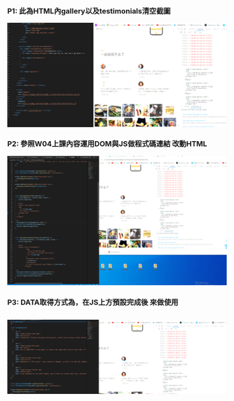 
### P1: 此為HTML內gallery以及testimonials清空截圖

![1.png](1.png)


### P2: 參照W04上課內容運用DOM與JS做程式碼連結 改動HTML
![2.png](2.png)


### P3: DATA取得方式為，在JS上方預設完成後 來做使用
![3.png](3.png)
---